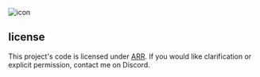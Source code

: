 ![icon](https://i.imgur.com/EsmxxXP.png)

## license
This project's code is licensed under [ARR](LICENSE). If you would like clarification or explicit permission, contact me on Discord.
